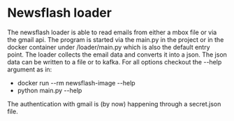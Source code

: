 # Newsflash loader

The newsflash loader is able to read emails from either a mbox file or via the gmail api. The program is started via the main.py in the project or in the docker container under /loader/main.py which is also the default entry point. The loader collects the email data and converts it into a json. The json data can be written to a file or to kafka. For all options checkout the --help argument as in:

* docker run --rm newsflash-image --help
* python main.py --help


The authentication with gmail is (by now) happening through a secret.json file.
